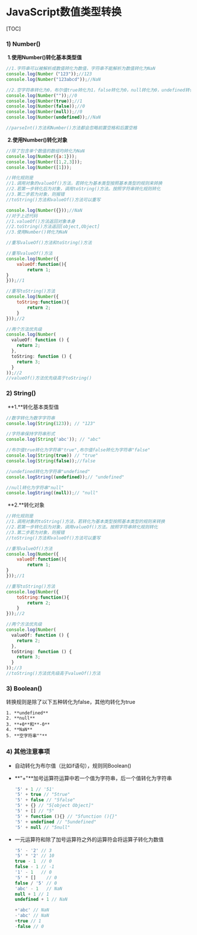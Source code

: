# JavaScript数值类型转换

[TOC]



### 1) Number()

​	**1.**使用Number()转化**基本类型值**

~~~JavaScript
//1.字符串可以被解析成数值转化为数值，字符串不能解析为数值转化为NaN
console.log(Number（"123"));//123
console.log(Number("123abcd"));//NaN

//2.空字符串转化为0，布尔值true转化为1，false转化为0，null转化为0，undefined转化为NaN
console.log(Number(""));//0
console.log(Number(true));//1
console.log(Number(false));//0
console.log(Number(null));//0
console.log(Number(undefined));//NaN

//parseInt()方法和Number()方法都会忽略前置空格和后置空格
~~~

​	**2.**使用Number()转化**对象**

~~~javascript
//除了包含单个数值的数组均转化为NaN
console.log(Number({a:1}));
console.log(Number([1,2,3]));
console.log(Number([1]));

//转化规则是
//1.调用对象的valueOf()方法，若转化为基本类型按照基本类型的规则来转换
//2.若第一步转化后为对象，调用toString()方法。按照字符串转化规则转化
//3.第二步若为对象，则报错
//toString()方法和valueOf()方法可以重写

console.log(Number({}));//NaN
//对于上述代码
//1.valueOf()方法返回对象本身
//2.toString()方法返回[object,Object]
//3.使用Number()转化为NaN

//重写valueOf()方法和toString()方法

//重写valueOf()方法
console.log(Number({
    valueOf:function(){
    	return 1;
}
}));//1

//重写toString()方法
console.log(Number({
    toString:function(){
        return 2;
    }
}));//2

//两个方法优先级
console.log(Number(
  valueOf: function () {
    return 2;
  },
  toString: function () {
    return 3;
  }
));//2
//valueOf()方法优先级高于toString()


~~~



### 2) String()

​	**1.**转化基本类型值

~~~javascript
//数字转化为数字字符串
console.log(String(123)); // "123"

//字符串保持字符串形式
console.log(String('abc')); // "abc"

//布尔值true转化为字符串"true",布尔值false转化为字符串"false"
console.log(String(true)) // "true"
console.log(String(false));//false

//undefined转化为字符串"undefined"
console.logString((undefined));// "undefined"

//null转化为字符串"null"
console.logString((null));// "null"
~~~

​	**2.**转化对象

~~~javascript
//转化规则是
//1.调用对象的toString()方法，若转化为基本类型按照基本类型的规则来转换
//2.若第一步转化后为对象，调用valueOf()方法。按照字符串转化规则转化
//3.第二步若为对象，则报错
//toString()方法和valueOf()方法可以重写

//重写valueOf()方法
console.log(Number({
    valueOf:function(){
    	return 1;
}
}));//1

//重写toString()方法
console.log(Number({
    toString:function(){
        return 2;
    }
}));//2

//两个方法优先级
console.log(Number(
  valueOf: function () {
    return 2;
  },
  toString: function () {
    return 3;
  }
));//3
//toString()方法优先级高于valueOf()方法
~~~



### 3) Boolean()

转换规则是除了以下五种转化为false，其他均转化为true

 	1. **undefined**
 	2. **null**
 	3. **+0**和**-0**	
 	4. **NaN**
 	5. **空字符串""**



### 4) 其他注意事项



+ 自动转化为布尔值（比如if语句），规则同Boolean()

+ **"+"**加号运算符运算中若一个值为字符串，后一个值转化为字符串

  ~~~javascript
  '5' + 1 // '51'
  '5' + true // "5true"
  '5' + false // "5false"
  '5' + {} // "5[object Object]"
  '5' + [] // "5"
  '5' + function (){} // "5function (){}"
  '5' + undefined // "5undefined"
  '5' + null // "5null"
  ~~~

+ 一元运算符和除了加号运算符之外的运算符会将运算子转化为数值

  ~~~javascript
  '5' - '2' // 3
  '5' * '2' // 10
  true - 1  // 0
  false - 1 // -1
  '1' - 1   // 0
  '5' * []    // 0
  false / '5' // 0
  'abc' - 1   // NaN
  null + 1 // 1
  undefined + 1 // NaN
  
  +'abc' // NaN
  -'abc' // NaN
  +true // 1
  -false // 0
  ~~~
